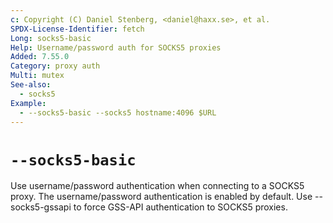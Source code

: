 ```yaml
---
c: Copyright (C) Daniel Stenberg, <daniel@haxx.se>, et al.
SPDX-License-Identifier: fetch
Long: socks5-basic
Help: Username/password auth for SOCKS5 proxies
Added: 7.55.0
Category: proxy auth
Multi: mutex
See-also:
  - socks5
Example:
  - --socks5-basic --socks5 hostname:4096 $URL
---
```


# `--socks5-basic`

Use username/password authentication when connecting to a SOCKS5 proxy. The
username/password authentication is enabled by default. Use --socks5-gssapi to
force GSS-API authentication to SOCKS5 proxies.
